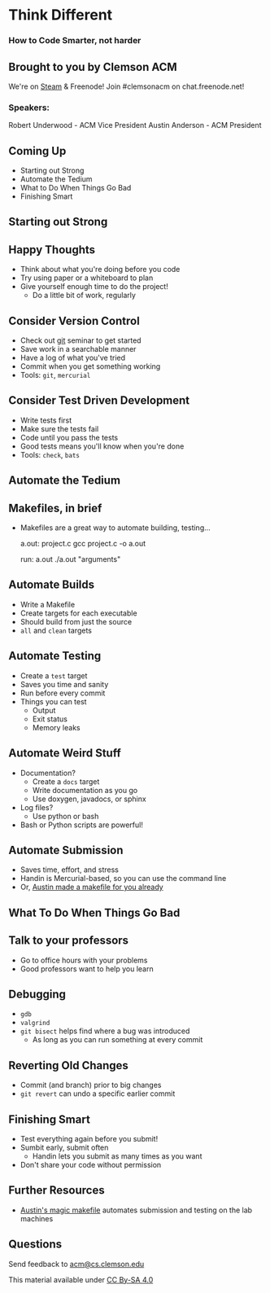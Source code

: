 # Think Different
### How to Code Smarter, not harder


## Brought to you by Clemson ACM

We're on [Steam](http://steamcommunity.com/groups/clemsonacm) &
Freenode! Join #clemsonacm on chat.freenode.net!

### Speakers:

Robert Underwood - ACM Vice President
 Austin Anderson - ACM President


## Coming Up

- Starting out Strong
- Automate the Tedium
- What to Do When Things Go Bad
- Finishing Smart



## Starting out Strong


## Happy Thoughts

- Think about what you're doing before you code
- Try using paper or a whiteboard to plan
- Give yourself enough time to do the project!
  - Do a little bit of work, regularly


## Consider Version Control

- Check out [git][git] seminar to get started
- Save work in a searchable manner
- Have a log of what you've tried
- Commit when you get something working
- Tools: `git`, `mercurial`

[git]: people.cs.clemson.edu/~robertu/git/git.html


## Consider Test Driven Development

- Write tests first
- Make sure the tests fail
- Code until you pass the tests
- Good tests means you'll know when you're done
- Tools: `check`, `bats`



## Automate the Tedium


## Makefiles, in brief

- Makefiles are a great way to automate building, testing...

    a.out: project.c
        gcc project.c -o a.out

    run: a.out
        ./a.out "arguments"


## Automate Builds

- Write a Makefile
- Create targets for each executable
- Should build from just the source
- `all` and `clean` targets


## Automate Testing

- Create a `test` target
- Saves you time and sanity
- Run before every commit
- Things you can test
   - Output
   - Exit status
   - Memory leaks


## Automate Weird Stuff

- Documentation?
   - Create a `docs` target
   - Write documentation as you go
   - Use doxygen, javadocs, or sphinx
- Log files?
   - Use python or bash
- Bash or Python scripts are powerful!


## Automate Submission

- Saves time, effort, and stress
- Handin is Mercurial-based, so you can use the command line
- Or, [Austin made a makefile for you already][1]



## What To Do When Things Go Bad


## Talk to your professors

- Go to office hours with your problems
- Good professors want to help you learn


## Debugging

- `gdb`
- `valgrind`
- `git bisect` helps find where a bug was introduced
  - As long as you can run something at every commit


## Reverting Old Changes

- Commit (and branch) prior to big changes
- `git revert` can undo a specific earlier commit



## Finishing Smart

- Test everything again before you submit!
- Sumbit early, submit often
  - Handin lets you submit as many times as you want
- Don't share your code without permission



## Further Resources

- [Austin's magic makefile][1] automates submission and testing on the lab machines

[1]: https://github.com/protractorninja/cu-handin-magic-make/


## Questions

Send feedback to acm@cs.clemson.edu

This material available under [CC By-SA 4.0](http://creativecommons.org/licenses/by-sa/4.0/)

